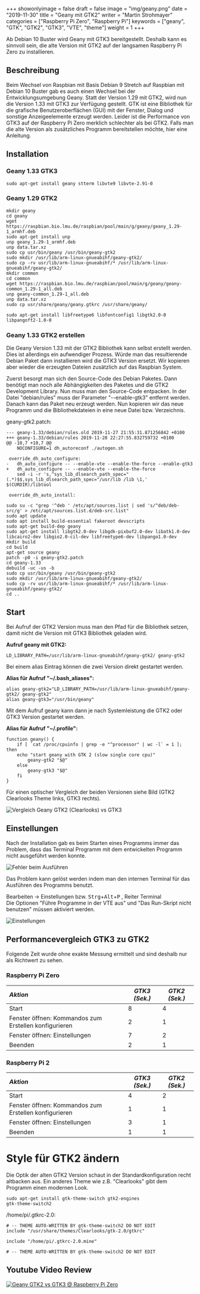 ﻿+++
showonlyimage = false
draft = false
image = "img/geany.png"
date = "2019-11-30"
title = "Geany mit GTK2"
writer = "Martin Strohmayer"
categories = ["Raspberry Pi Zero", "Raspberry Pi"]
keywords = ["geany", "GTK", "GTK2", "GTK3", "VTE", "theme"]
weight = 1
+++

Ab Debian 10 Buster wird Geany mit GTK3 bereitgestellt. Deshalb kann es sinnvoll sein, die alte Version mit GTK2 auf der langsamen Raspberry Pi Zero zu installieren.
<!--more-->

## Beschreibung ##

Beim Wechsel von Raspbian mit Basis Debian 9 Stretch auf Raspbian mit Debian 10 Buster gab es auch einen Wechsel bei der Entwicklungsumgebung Geany. Statt der Version 1.29 mit GTK2, wird nun die Version 1.33 mit GTK3 zur Verfügung gestellt. GTK ist eine Bibliothek für die grafische Benutzeroberflächen (GUI) mit der Fenster, Dialog und sonstige Anzeigeelemente erzeugt werden. Leider ist die Performance von GTK3 auf der Raspberry Pi Zero merklich schlechter als bei GTK2. Falls man die alte Version als zusätzliches Programm bereitstellen möchte, hier eine Anleitung.

## Installation ##

<!--
Wird ein externes Terminal Programm benutzt so können die kleinen Terminals sterm und lilyterm installiert werden. Die Umschaltung des Standard X-Terminals erfolgt mit dem Befehl ``sudo update-alternatives --config x-terminal-emulator``.
-->

### Geany 1.33 GTK3

```
sudo apt-get install geany stterm libvte9 libvte-2.91-0
```

### Geany 1.29 GTK2 

```
mkdir geany
cd geany
wget https://raspbian.bio.lmu.de/raspbian/pool/main/g/geany/geany_1.29-1_armhf.deb
sudo apt-get install unp
unp geany_1.29-1_armhf.deb
unp data.tar.xz
sudo cp usr/bin/geany /usr/bin/geany-gtk2
sudo mkdir /usr/lib/arm-linux-gnueabihf/geany-gtk2/
sudo cp -rv usr/lib/arm-linux-gnueabihf/* /usr/lib/arm-linux-gnueabihf/geany-gtk2/
mkdir common
cd common 
wget https://raspbian.bio.lmu.de/raspbian/pool/main/g/geany/geany-common_1.29-1_all.deb
unp geany-common_1.29-1_all.deb
unp data.tar.xz
sudo cp usr/share/geany/geany.gtkrc /usr/share/geany/

sudo apt-get install libfreetype6 libfontconfig1 libgtk2.0-0 libpangoft2-1.0-0
```

<!--
Error nur exe:
GTK+ 2.x symbols detected. Using GTK+ 2.x and GTK+ 3 in the same process is not supported


ldd /usr/bin/geany-gtk2 
  libgeany.so.0 => /lib/arm-linux-gnueabihf/libgeany.so.0 (0xb6cd8000)

ldd /usr/bin/geany
	libgeany.so.0 => /lib/arm-linux-gnueabihf/libgeany.so.0 (0xb6d58000)
-->


### Geany 1.33 GTK2 erstellen 

Die Geany Version 1.33 mit der GTK2 Bibliothek kann selbst erstellt werden. Dies ist allerdings ein aufwendiger Prozess.
Würde man das resultierende Debian Paket dann installieren wird die GTK3 Version ersetzt. Wir kopieren aber wieder die erzeugten Dateien zusätzlich
auf das Raspbian System.  

Zuerst besorgt man sich den Source-Code des Debian Paketes. Dann benötigt man noch alle Abhängigkeiten des Paketes und die GTK2 Development Library.
Nun muss man den Source-Code entpacken. In der Datei "debian/rules" muss der Parameter "--enable-gtk3" entfernt werden. Danach kann das Paket neu erzeugt werden. Nun kopieren wir das neue Programm und die Bibliothekdateien in eine neue Datei bzw. Verzeichnis.

geany-gtk2.patch:
```
--- geany-1.33/debian/rules.old	2019-11-27 21:55:31.871256842 +0100
+++ geany-1.33/debian/rules	2019-11-28 22:27:55.832759732 +0100
@@ -10,7 +10,7 @@
 	NOCONFIGURE=1 dh_autoreconf ./autogen.sh
 
 override_dh_auto_configure:
-	dh_auto_configure -- --enable-vte --enable-the-force --enable-gtk3
+	dh_auto_configure -- --enable-vte --enable-the-force 
 	sed -i -r 's,^sys_lib_dlsearch_path_spec="(.*)$$,sys_lib_dlsearch_path_spec="/usr/lib /lib \1,' $(CURDIR)/libtool
 
 override_dh_auto_install:
```

<!--
pkg-config --libs gtk+-2.0
-lgtk-x11-2.0 -lgdk-x11-2.0 -lpangocairo-1.0 -latk-1.0 -lcairo -lgdk_pixbuf-2.0 -lgio-2.0 -lpangoft2-1.0 -lpango-1.0 -lgobject-2.0 -lglib-2.0 -lfontconfig -lfreetype
-->

```
sudo su -c "grep '^deb ' /etc/apt/sources.list | sed 's/^deb/deb-src/g' > /etc/apt/sources.list.d/deb-src.list"
sudo apt update
sudo apt install build-essential fakeroot devscripts
sudo apt-get build-dep geany
sudo apt-get install libgtk2.0-dev libgdk-pixbuf2.0-dev libatk1.0-dev libcairo2-dev libgio2.0-cil-dev libfreetype6-dev libpango1.0-dev
mkdir build
cd build
apt-get source geany
patch -p0 -i geany-gtk2.patch
cd geany-1.33
debuild -uc -us -b
sudo cp usr/bin/geany /usr/bin/geany-gtk2
sudo mkdir /usr/lib/arm-linux-gnueabihf/geany-gtk2/
sudo cp -rv usr/lib/arm-linux-gnueabihf/* /usr/lib/arm-linux-gnueabihf/geany-gtk2/
cd ..
```

## Start ##

Bei Aufruf der GTK2 Version muss man den Pfad für die Bibliothek setzen, damit nicht die Version mit GTK3 Bibliothek geladen wird. 

**Aufruf geany mit GTK2:**
```
LD_LIBRARY_PATH=/usr/lib/arm-linux-gnueabihf/geany-gtk2/ geany-gtk2
```

Bei einem alias Eintrag können die zwei Version direkt gestartet werden. 

**Alias für Aufruf "~/.bash_aliases":**
```
alias geany-gtk2="LD_LIBRARY_PATH=/usr/lib/arm-linux-gnueabihf/geany-gtk2/ geany-gtk2"
alias geany-gtk3="/usr/bin/geany"
```

Mit dem Aufruf geany kann dann je nach Systemleistung die GTK2 oder GTK3 Version gestartet werden.

**Alias für Aufruf "~/.profile":**

```
function geany() { 
	if [ `cat /proc/cpuinfo | grep -e "^processor" | wc -l` = 1 ]; then 
    echo "start geany with GTK 2 (slow single core cpu)" 
		geany-gtk2 "$@"
	else 
		geany-gtk3 "$@"
	fi
}
```

Für einen optischer Vergleich der beiden Versionen siehe Bild (GTK2 Clearlooks Theme links, GTK3 rechts).

![Vergleich Geany GTK2 (Clearlooks) vs GTK3](../../img/geany_GTK3vsGTK2.png) 


## Einstellungen ##

Nach der Installation gab es beim Starten eines Programms immer das Problem, dass das Terminal Programm mit dem entwickelten Programm nicht ausgeführt werden konnte.

![Fehler beim Ausführen](../../img/geany_Fehler.png) 


Das Problem kann gelöst werden indem man den internen Terminal für das Ausführen des Programms benutzt. 

Bearbeiten -> Einstellungen bzw. <kbd>Strg</kbd>+<kbd>Alt</kbd>+<kbd>P</kbd> , Reiter Terminal  
Die Optionen "Führe Programme in der VTE aus" und "Das Run-Skript nicht benutzen" müssen aktiviert werden.

![Einstellungen](../../img/geany_Einstellungen.png) 


## Performancevergleich GTK3 zu GTK2 ##

Folgende Zeit wurde ohne exakte Messung ermittelt und sind deshalb nur als Richtwert zu sehen. 

### Raspberry Pi Zero

| *Aktion*     | *GTK3 (Sek.)* | *GTK2 (Sek.)* |
|:-------------|--------|--------|
| Start        | 8     | 4      |
| Fenster öffnen: Kommandos zum Erstellen konfigurieren | 2  | 1 |
| Fenster öffnen: Einstellungen                         | 7 | 2 |
| Beenden        | 2    | 1      |


### Raspberry Pi 2

| *Aktion*     | *GTK3 (Sek.)* | *GTK2 (Sek.)* |
|:-------------|---------------|---------------|
| Start        | 4             | 2             |
| Fenster öffnen: Kommandos zum Erstellen konfigurieren | 1 | 1 |
| Fenster öffnen: Einstellungen                         | 3 | 1 |
| Beenden      | 1             | 1             |

<!--
### Raspberry Pi 3

| *Aktion*     | *GTK3 (Sek.)* | *GTK2 (Sek.)* |
|:-------------|--------|--------|
| Start        | 3      | 2      |
| Fenster öffnen: Kommandos zum Erstellen konfigurieren | 1 | 1 |
| Fenster öffnen: Einstellungen                         | 4 | 1 |
| Beenden      | 1      | 1      |
-->


<!--
Fehler reparieren funktioniert nicht!:
/usr/lib/arm-linux-gnueabihf/gdk-pixbuf-2.0
sudo ./gdk-pixbuf-query-loaders --update-cache
sudo update-mime-database /usr/share/mime
sudo gtk-update-icon-cache -fv /usr/share/icons/hicolor/ /usr/share/icons/Adwaita/
sudo apt-get install papirus-icon-theme
-->

# Style für GTK2 ändern

<!-- gtk-theme-switch gtk2-engines-cleanice gtk2-engines-magicchicken 
gtk-theme-switch2

cat gtk-icon-theme-name="breeze" >> /home/pi/.gtkrc-2.0

-->

Die Optik der alten GTK2 Version schaut in der Standardkonfiguration recht altbacken aus. Ein anderes Theme wie z.B. "Clearlooks" gibt dem Programm einen modernen Look.

```
sudo apt-get install gtk-theme-switch gtk2-engines
gtk-theme-switch2
```
/home/pi/.gtkrc-2.0:
```
# -- THEME AUTO-WRITTEN BY gtk-theme-switch2 DO NOT EDIT
include "/usr/share/themes/Clearlooks/gtk-2.0/gtkrc"

include "/home/pi/.gtkrc-2.0.mine"

# -- THEME AUTO-WRITTEN BY gtk-theme-switch2 DO NOT EDIT
```

<!--
sudo apt-get install lxappearance 
lxappearance

/home/pi/.gtkrc-2.0:
```
# DO NOT EDIT! This file will be overwritten by LXAppearance.
# Any customization should be done in ~/.gtkrc-2.0.mine instead.

include "/home/pi/.gtkrc-2.0.mine"
gtk-theme-name="Clearlooks"
gtk-icon-theme-name="hicolor"
gtk-font-name="Noto Sans 9"
gtk-cursor-theme-size=24
gtk-toolbar-style=GTK_TOOLBAR_BOTH_HORIZ
gtk-toolbar-icon-size=GTK_ICON_SIZE_LARGE_TOOLBAR
gtk-button-images=0
gtk-menu-images=1
gtk-enable-event-sounds=0
gtk-enable-input-feedback-sounds=0
gtk-xft-antialias=1
gtk-xft-hinting=1
gtk-xft-hintstyle="hintslight"
gtk-xft-rgba="rgb"
```

-->

## Youtube Video Review ##

[![Geany GTK2 vs GTK3 @ Raspberry Pi Zero](http://img.youtube.com/vi/NLOSguwMeAI/0.jpg)](https://www.youtube.com/watch?v=NLOSguwMeAI)

